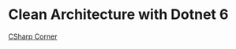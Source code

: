 # Clean Architecture with Dotnet 6

[CSharp Corner](https://www.c-sharpcorner.com/article/clean-architecture-with-net-62/)